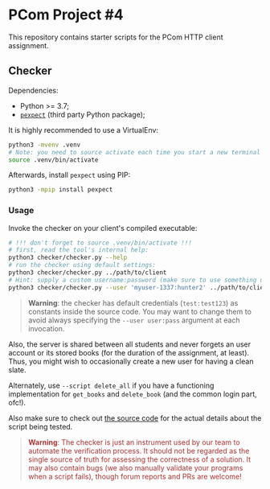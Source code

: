 # PCom Project #4

This repository contains starter scripts for the PCom HTTP client assignment.

## Checker

Dependencies:

- Python >= 3.7;
- [`pexpect`](https://pexpect.readthedocs.io/en/stable/) (third party Python package);

It is highly recommended to use a VirtualEnv:
```sh
python3 -mvenv .venv
# Note: you need to source activate each time you start a new terminal
source .venv/bin/activate
```

Afterwards, install `pexpect` using PIP:
```sh
python3 -mpip install pexpect
```

### Usage

Invoke the checker on your client's compiled executable:

```sh
# !!! don't forget to source .venv/bin/activate !!!
# first, read the tool's internal help:
python3 checker/checker.py --help 
# run the checker using default settings:
python3 checker/checker.py ../path/to/client
# Hint: supply a custom username:password (make sure to use something unique)
python3 checker/checker.py --user 'myuser-1337:hunter2' ../path/to/client
```

> **Warning**: the checker has default credentials (`test:test123`) as constants
> inside the source code. You may want to change them to avoid always specifying
> the `--user user:pass` argument at each invocation.

Also, the server is shared between all students and never forgets an user
account or its stored books (for the duration of the assignment, at least).
Thus, you might wish to occasionally create a new user for having a clean slate.

Alternately, use `--script delete_all` if you have a functioning implementation
for `get_books` and `delete_book` (and the common login part, ofc!).

Also make sure to check out [the source code](./checker/checker.py) for the
actual details about the script being tested.

> <span style="color: #A33">**Warning**: The checker is just an instrument used by
our team to automate the verification process. It should not be regarded as the
single source of truth for assessing the correctness of a solution.
It may also contain bugs (we also manually validate your programs when
a script fails), though forum reports and PRs are welcome!</span>

